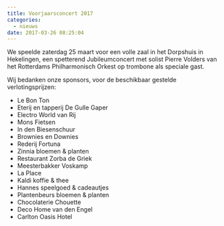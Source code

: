 ```yaml
---
title: Voorjaarsconcert 2017
categories:
  - nieuws
date: 2017-03-26 08:25:04
---
```


We speelde zaterdag 25 maart voor een volle zaal in het Dorpshuis in Hekelingen, een spetterend Jubileumconcert met solist Pierre Volders van het Rotterdams Philharmonisch Orkest op trombone als speciale gast.

Wij bedanken onze sponsors, voor de beschikbaar gestelde verlotingsprijzen:

* Le Bon Ton
* Eterij en tapperij De Gulle Gaper
* Electro World van Rij
* Mons Fietsen
* In den Biesenschuur
* Brownies en Downies
* Rederij Fortuna
* Zinnia bloemen & planten
* Restaurant Zorba de Griek
* Meesterbakker Voskamp
* La Place
* Kaldi koffie & thee
* Hannes speelgoed & cadeautjes
* Plantenbeurs bloemen & planten
* Chocolaterie Chouette
* Deco Home van den Engel
* Carlton Oasis Hotel
